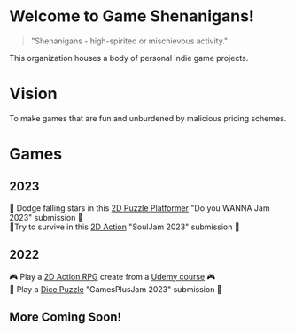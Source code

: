 # Welcome to Game Shenanigans!

> "Shenanigans - high-spirited or mischievous activity." 

This organization houses a body of personal indie game projects.

# Vision
To make games that are fun and unburdened by malicious pricing schemes.

# Games
## 2023
🌠 Dodge falling stars in this [2D Puzzle Platformer](https://game-shenanigans.itch.io/starfall) "Do you WANNA Jam 2023" submission 🌠  
🧛Try to survive in this [2D Action](https://game-shenanigans.github.io/SoulJam2023/) "SoulJam 2023" submission 🧛

## 2022
🎮 Play a [2D Action RPG](https://github.com/Game-Shenanigans/Tivernum-Game) create from a [Udemy course](https://www.udemy.com/certificate/UC-1d2d5393-c863-4e60-ae76-487bf05486fa/) 🎮   
🎲 Play a [Dice Puzzle](https://github.com/Game-Shenanigans/Dice-Game) "GamesPlusJam 2023" submission 🎲   

## More Coming Soon!
